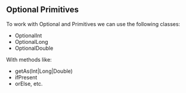 ## Optional Primitives

To work with Optional and Primitives we can use the following classes:

* OptionalInt
* OptionalLong
* OptionalDouble

With methods like:

* getAs(Int|Long|Double)
* ifPresent
* orElse, etc.